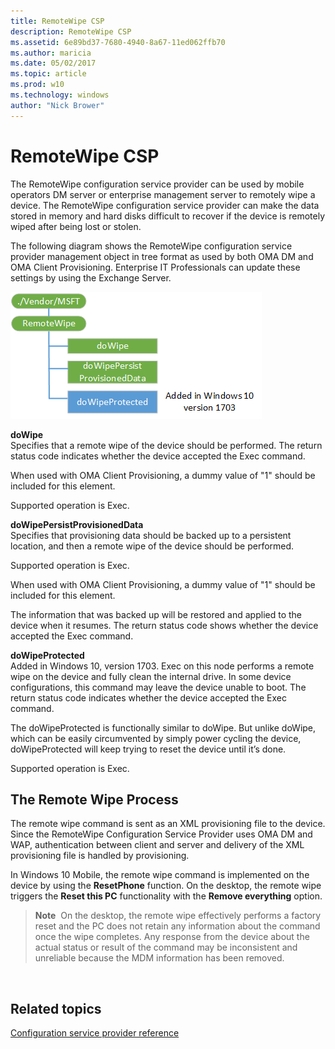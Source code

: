 ```yaml
---
title: RemoteWipe CSP
description: RemoteWipe CSP
ms.assetid: 6e89bd37-7680-4940-8a67-11ed062ffb70
ms.author: maricia
ms.date: 05/02/2017
ms.topic: article
ms.prod: w10
ms.technology: windows
author: "Nick Brower"
---
```



# RemoteWipe CSP


The RemoteWipe configuration service provider can be used by mobile operators DM server or enterprise management server to remotely wipe a device. The RemoteWipe configuration service provider can make the data stored in memory and hard disks difficult to recover if the device is remotely wiped after being lost or stolen.

The following diagram shows the RemoteWipe configuration service provider management object in tree format as used by both OMA DM and OMA Client Provisioning. Enterprise IT Professionals can update these settings by using the Exchange Server.

![remotewipe csp (dm,cp)](images/provisioning-csp-remotewipe-dmandcp.png)

<a href="" id="dowipe"></a>**doWipe**  
Specifies that a remote wipe of the device should be performed. The return status code indicates whether the device accepted the Exec command.

When used with OMA Client Provisioning, a dummy value of "1" should be included for this element.

Supported operation is Exec.

<a href="" id="dowipepersistprovisioneddata"></a>**doWipePersistProvisionedData**  
Specifies that provisioning data should be backed up to a persistent location, and then a remote wipe of the device should be performed.

Supported operation is Exec.

When used with OMA Client Provisioning, a dummy value of "1" should be included for this element.

The information that was backed up will be restored and applied to the device when it resumes. The return status code shows whether the device accepted the Exec command.

<a href="" id="doWipeProtected"></a>**doWipeProtected**  
Added in Windows 10, version 1703. Exec on this node performs a remote wipe on the device and fully clean the internal drive. In some device configurations, this command may leave the device unable to boot. The return status code indicates whether the device accepted the Exec command.

The doWipeProtected is functionally similar to doWipe. But unlike doWipe, which can be easily circumvented by simply power cycling the device, doWipeProtected will keep trying to reset the device until it’s done.

Supported operation is Exec.

## The Remote Wipe Process


The remote wipe command is sent as an XML provisioning file to the device. Since the RemoteWipe Configuration Service Provider uses OMA DM and WAP, authentication between client and server and delivery of the XML provisioning file is handled by provisioning.

In Windows 10 Mobile, the remote wipe command is implemented on the device by using the **ResetPhone** function. On the desktop, the remote wipe triggers the **Reset this PC** functionality with the **Remove everything** option.

> **Note**  On the desktop, the remote wipe effectively performs a factory reset and the PC does not retain any information about the command once the wipe completes. Any response from the device about the actual status or result of the command may be inconsistent and unreliable because the MDM information has been removed.

 

## Related topics


[Configuration service provider reference](configuration-service-provider-reference.md)

 

 






